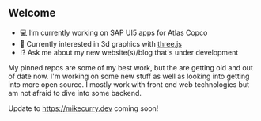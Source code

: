 
## Welcome 

- 💻 I’m currently working on SAP UI5 apps for Atlas Copco
- 🧊 Currently interested in 3d graphics with [three.js](https://github.com/mrdoob/three.js)
- ⁉️ Ask me about my new website(s)/blog that's under development

My pinned repos are some of my best work, but the are getting old and out of date now. I'm working on some new stuff as well as looking into 
getting into more open source. I mostly work with front end web technologies but am not afraid to dive into some backend. 

Update to https://mikecurry.dev coming soon!
